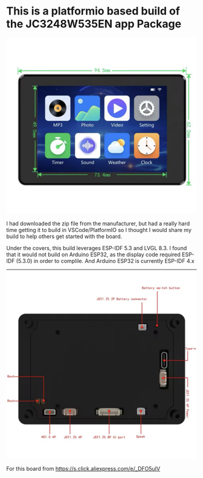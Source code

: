 # This is a platformio based build of the JC3248W535EN app Package

![alt text](docs/IMG_6782.jpg)

I had downloaded the zip file from the manufacturer, but had a really hard time getting it to build in VSCode/PlatformIO so I thought I would share my build to help others get started with the board.

Under the covers, this build leverages ESP-IDF 5.3 and LVGL 8.3.  I found that it would not build on Arduino ESP32, as the display code required ESP-IDF (5.3.0) in order to complile.  And Arduino ESP32 is currently ESP-IDF 4.x

![alt text](docs/IMG_6781.jpg)

For this board from <https://s.click.aliexpress.com/e/_DFO5uIV>
